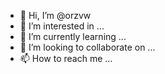 - 👋 Hi, I’m @orzvw
- 👀 I’m interested in ...
- 🌱 I’m currently learning ...
- 💞️ I’m looking to collaborate on ...
- 📫 How to reach me ...

<!---
orzvw/orzvw is a ✨ special ✨ repository because its `README.md` (this file) appears on your GitHub profile.
You can click the Preview link to take a look at your changes.
--->
